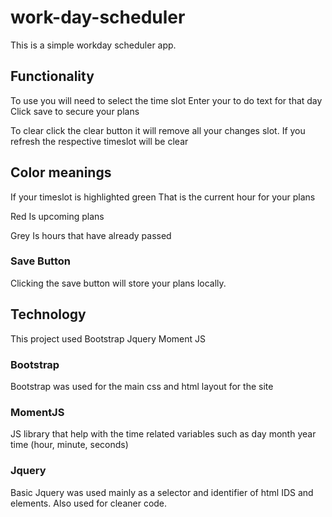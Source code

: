 # work-day-scheduler

This is a simple workday scheduler app. 

## Functionality

To use you will need to select the time slot 
Enter your to do text for that day 
Click save  to secure your plans




To clear click the clear button it will remove all your changes slot.
If you refresh the respective timeslot will be clear

## Color meanings

If your timeslot is highlighted green 
That is the current hour for your plans

Red 
Is upcoming plans 

Grey 
Is hours that have already passed
### Save Button
Clicking the save button will store your plans locally.

## Technology

This project used 
Bootstrap 
Jquery
Moment JS


### Bootstrap
Bootstrap was used for the main css and html layout for the site

### MomentJS

JS library that help with the time related variables such as day month year time (hour, minute, seconds)


### Jquery

Basic Jquery was used mainly as a selector and identifier of html IDS and elements.
Also used for cleaner code.
